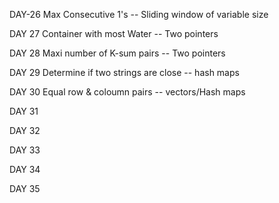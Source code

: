  DAY-26     Max Consecutive 1's -- Sliding window of variable size
 
 DAY 27     Container with most Water -- Two pointers
 
 DAY 28     Maxi number of K-sum pairs  -- Two pointers  
 
 DAY 29     Determine if two strings are close -- hash maps
 
 DAY 30     Equal row & coloumn pairs -- vectors/Hash maps
 
 DAY 31
 
 DAY 32
 
 DAY 33
 
 DAY 34
 
 DAY 35
